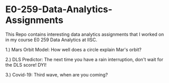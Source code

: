 # E0-259-Data-Analytics-Assignments

This Repo contains interesting data analytics assignments that I worked on in my course E0 259 Data Analytics at IISC. 

1.) Mars Orbit Model: How well does a circle explain Mar's orbit?

2.) DLS Predictor: The next time you have a rain interruption, don't wait for the DLS score! DYI!

3.) Covid-19: Third wave, when are you coming? 
